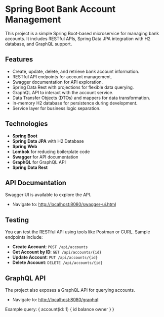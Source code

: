 # Spring Boot Bank Account Management

This project is a simple Spring Boot-based microservice for managing bank accounts. It includes RESTful APIs, Spring Data JPA integration with H2 database, and GraphQL support.

## Features

- Create, update, delete, and retrieve bank account information.
- RESTful API endpoints for account management.
- Swagger documentation for API exploration.
- Spring Data Rest with projections for flexible data querying.
- GraphQL API to interact with the account service.
- Data Transfer Objects (DTOs) and mappers for data transformation.
- In-memory H2 database for persistence during development.
- Service layer for business logic separation.

## Technologies

- **Spring Boot**
- **Spring Data JPA** with H2 Database
- **Spring Web**
- **Lombok** for reducing boilerplate code
- **Swagger** for API documentation
- **GraphQL** for GraphQL API
- **Spring Data Rest**


## API Documentation

Swagger UI is available to explore the API.

- Navigate to: [http://localhost:8080/swagger-ui.html](http://localhost:8080/swagger-ui.html)

## Testing

You can test the RESTful API using tools like Postman or CURL. Sample endpoints include:

- **Create Account**: `POST /api/accounts`
- **Get Account by ID**: `GET /api/accounts/{id}`
- **Update Account**: `PUT /api/accounts/{id}`
- **Delete Account**: `DELETE /api/accounts/{id}`

## GraphQL API

The project also exposes a GraphQL API for querying accounts.

- Navigate to: [http://localhost:8080/graphql](http://localhost:8080/graphql)

Example query:
{ 
    account(id: 1) { 
        id
        balance
        owner 
    } 
}